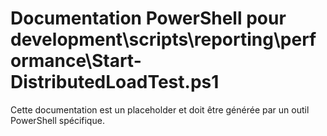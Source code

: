 # Documentation PowerShell pour development\scripts\reporting\performance\Start-DistributedLoadTest.ps1

Cette documentation est un placeholder et doit être générée par un outil PowerShell spécifique.
